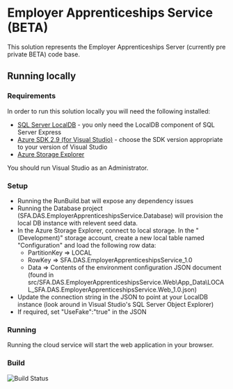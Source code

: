 # Employer Apprenticeships Service (BETA)

This solution represents the Employer Apprenticeships Server (currently pre private BETA) code base.

## Running locally

### Requirements

In order to run this solution locally you will need the following installed:

* [SQL Server LocalDB](https://www.microsoft.com/en-us/download/details.aspx?id=52679) - you only need the LocalDB component of SQL Server Express
* [Azure SDK 2.9 (for Visual Studio)](https://azure.microsoft.com/en-us/downloads/) - choose the SDK version appropriate to your version of Visual Studio
* [Azure Storage Explorer](http://storageexplorer.com/)

You should run Visual Studio as an Administrator.

### Setup

* Running the RunBuild.bat will expose any dependency issues
* Running the Database project (SFA.DAS.EmployerApprenticeshipsService.Database) will provision the local DB instance with relevent seed data.
* In the Azure Storage Explorer, connect to local storage. In the "(Development)" storage account, create a new local table named "Configuration" and load the following row data:
  * PartitionKey => LOCAL
  * RowKey => SFA.DAS.EmployerApprenticeshipsService_1.0
  * Data => Contents of the environment configuration JSON document (found in src/SFA.DAS.EmployerApprenticeshipsService.Web\App_Data\LOCAL_SFA.DAS.EmployerApprenticeshipsService.Web_1.0.json)
* Update the connection string in the JSON to point at your LocalDB instance (look around in Visual Studio's SQL Server Object Explorer)
* If required, set "UseFake":"true" in the JSON

### Running

Running the cloud service will start the web application in your browser.

### Build
![Build Status](https://sfa-gov-uk.visualstudio.com/_apis/public/build/definitions/c39e0c0b-7aff-4606-b160-3566f3bbce23/101/badge)
